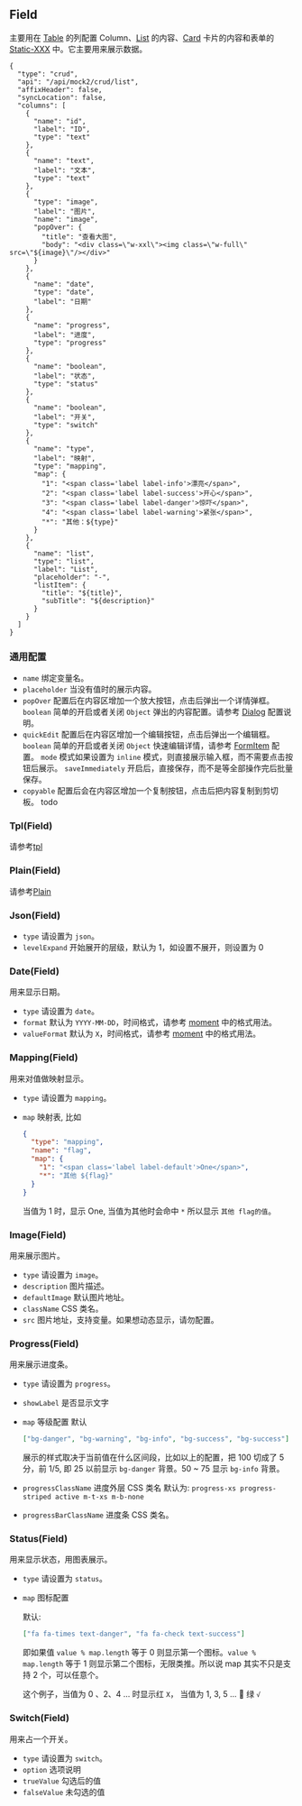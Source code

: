 ## Field

主要用在 [Table](./Table.md) 的列配置 Column、[List](./List.md) 的内容、[Card](./Card.md) 卡片的内容和表单的[Static-XXX](./Static.md#static-xxx) 中。它主要用来展示数据。

```schema:height="450" scope="body"
{
  "type": "crud",
  "api": "/api/mock2/crud/list",
  "affixHeader": false,
  "syncLocation": false,
  "columns": [
    {
      "name": "id",
      "label": "ID",
      "type": "text"
    },
    {
      "name": "text",
      "label": "文本",
      "type": "text"
    },
    {
      "type": "image",
      "label": "图片",
      "name": "image",
      "popOver": {
        "title": "查看大图",
        "body": "<div class=\"w-xxl\"><img class=\"w-full\" src=\"${image}\"/></div>"
      }
    },
    {
      "name": "date",
      "type": "date",
      "label": "日期"
    },
    {
      "name": "progress",
      "label": "进度",
      "type": "progress"
    },
    {
      "name": "boolean",
      "label": "状态",
      "type": "status"
    },
    {
      "name": "boolean",
      "label": "开关",
      "type": "switch"
    },
    {
      "name": "type",
      "label": "映射",
      "type": "mapping",
      "map": {
        "1": "<span class='label label-info'>漂亮</span>",
        "2": "<span class='label label-success'>开心</span>",
        "3": "<span class='label label-danger'>惊吓</span>",
        "4": "<span class='label label-warning'>紧张</span>",
        "*": "其他：${type}"
      }
    },
    {
      "name": "list",
      "type": "list",
      "label": "List",
      "placeholder": "-",
      "listItem": {
        "title": "${title}",
        "subTitle": "${description}"
      }
    }
  ]
}
```

### 通用配置

- `name` 绑定变量名。
- `placeholder` 当没有值时的展示内容。
- `popOver` 配置后在内容区增加一个放大按钮，点击后弹出一个详情弹框。
  `boolean` 简单的开启或者关闭
  `Object` 弹出的内容配置。请参考 [Dialog](./Dialog.md) 配置说明。
- `quickEdit` 配置后在内容区增加一个编辑按钮，点击后弹出一个编辑框。
  `boolean` 简单的开启或者关闭
  `Object` 快速编辑详情，请参考 [FormItem](./FormItem.md) 配置。
  `mode` 模式如果设置为 `inline` 模式，则直接展示输入框，而不需要点击按钮后展示。
  `saveImmediately` 开启后，直接保存，而不是等全部操作完后批量保存。
- `copyable` 配置后会在内容区增加一个复制按钮，点击后把内容复制到剪切板。
  todo

### Tpl(Field)

请参考[tpl](./Tpl.md)

### Plain(Field)

请参考[Plain](./Plain.md)

### Json(Field)

- `type` 请设置为 `json`。
- `levelExpand` 开始展开的层级，默认为 1，如设置不展开，则设置为 0

### Date(Field)

用来显示日期。

- `type` 请设置为 `date`。
- `format` 默认为 `YYYY-MM-DD`，时间格式，请参考 [moment](http://momentjs.com/) 中的格式用法。
- `valueFormat` 默认为 `X`，时间格式，请参考 [moment](http://momentjs.com/) 中的格式用法。

### Mapping(Field)

用来对值做映射显示。

- `type` 请设置为 `mapping`。
- `map` 映射表, 比如

  ```json
  {
    "type": "mapping",
    "name": "flag",
    "map": {
      "1": "<span class='label label-default'>One</span>",
      "*": "其他 ${flag}"
    }
  }
  ```

  当值为 1 时，显示 One, 当值为其他时会命中 `*` 所以显示 `其他 flag的值`。

### Image(Field)

用来展示图片。

- `type` 请设置为 `image`。
- `description` 图片描述。
- `defaultImage` 默认图片地址。
- `className` CSS 类名。
- `src` 图片地址，支持变量。如果想动态显示，请勿配置。

### Progress(Field)

用来展示进度条。

- `type` 请设置为 `progress`。
- `showLabel` 是否显示文字
- `map` 等级配置
  默认

  ```json
  ["bg-danger", "bg-warning", "bg-info", "bg-success", "bg-success"]
  ```

  展示的样式取决于当前值在什么区间段，比如以上的配置，把 100 切成了 5 分，前 1/5, 即 25 以前显示 `bg-danger` 背景。50 ~ 75 显示 `bg-info` 背景。

- `progressClassName` 进度外层 CSS 类名 默认为: `progress-xs progress-striped active m-t-xs m-b-none`
- `progressBarClassName` 进度条 CSS 类名。

### Status(Field)

用来显示状态，用图表展示。

- `type` 请设置为 `status`。
- `map` 图标配置

  默认:

  ```json
  ["fa fa-times text-danger", "fa fa-check text-success"]
  ```

  即如果值 `value % map.length` 等于 0 则显示第一个图标。`value % map.length` 等于 1 则显示第二个图标，无限类推。所以说 map 其实不只是支持 2 个，可以任意个。

  这个例子，当值为 0 、2、4 ... 时显示红 `X`， 当值为 1, 3, 5 ...  绿 `√`

### Switch(Field)

用来占一个开关。

- `type` 请设置为 `switch`。
- `option` 选项说明
- `trueValue` 勾选后的值
- `falseValue` 未勾选的值
